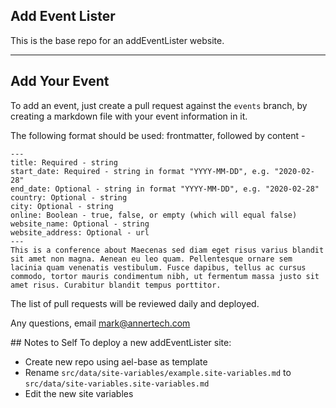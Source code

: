 ## Add Event Lister

This is the base repo for an addEventLister website.

---

## <a name="add-your-event">Add Your Event</a>

To add an event, just create a pull request against the `events` branch, by creating a markdown file with your event information in it.

The following format should be used: frontmatter, followed by content -

```
---
title: Required - string
start_date: Required - string in format "YYYY-MM-DD", e.g. "2020-02-28"
end_date: Optional - string in format "YYYY-MM-DD", e.g. "2020-02-28"
country: Optional - string
city: Optional - string
online: Boolean - true, false, or empty (which will equal false)
website_name: Optional - string
website_address: Optional - url
---
This is a conference about Maecenas sed diam eget risus varius blandit sit amet non magna. Aenean eu leo quam. Pellentesque ornare sem lacinia quam venenatis vestibulum. Fusce dapibus, tellus ac cursus commodo, tortor mauris condimentum nibh, ut fermentum massa justo sit amet risus. Curabitur blandit tempus porttitor.

```

The list of pull requests will be reviewed daily and deployed.

Any questions, email mark@annertech.com

## Notes to Self
To deploy a new addEventLister site:
- Create new repo using ael-base as template
- Rename `src/data/site-variables/example.site-variables.md` to `src/data/site-variables.site-variables.md`
- Edit the new site variables